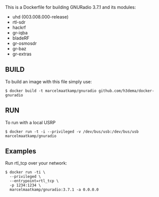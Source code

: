 This is a Dockerfile for building GNURadio 3.7.1 and its modules:

- uhd (003.008.000-release)
- rtl-sdr
- hackrf
- gr-iqba
- bladeRF
- gr-osmosdr
- gr-baz
- gr-extras

## BUILD

To build an image with this file simply use:

```
$ docker build -t marcelmaatkamp/gnuradio github.com/h3dema/docker-gnuradio
```

## RUN

To run with a local USRP
```
$ docker run -t -i --privileged -v /dev/bus/usb:/dev/bus/usb marcelmaatkamp/gnuradio
```

## Examples

Run rtl_tcp over your network:
```
$ docker run -ti \
  --privileged \
  --entrypoint=rtl_tcp \
  -p 1234:1234 \
  marcelmaatkamp/gnuradio:3.7.1 -a 0.0.0.0
```
